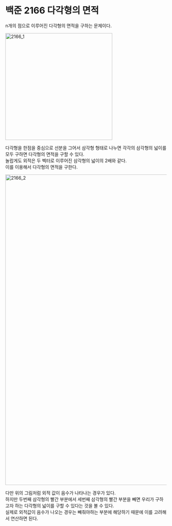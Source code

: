 # 백준 2166 다각형의 면적
n개의 점으로 이루어진 다각형의 면적을 구하는 문제이다.  

<img width="334" alt="2166_1" src="https://user-images.githubusercontent.com/78075226/122632789-fdefd500-d10f-11eb-9b44-9e3192e4d78d.png">

다각형을 한점을 중심으로 선분을 그어서 삼각형 형태로 나누면 각각의 삼각형의 넓이를 모두 구하면 다각형의 면적을 구할 수 있다.  
놀랍게도 외적은 두 벡터로 이루어진 삼각형의 넓이의 2배와 같다.  
이를 이용해서 다각형의 면적을 구한다.  

<img width="971" alt="2166_2" src="https://user-images.githubusercontent.com/78075226/122632793-ffb99880-d10f-11eb-8f66-3df3fba5cda7.png">

다만 위의 그림처럼 외적 값이 음수가 나타나는 경우가 있다.  
하지만 두번째 삼각형의 빨간 부분에서 세번째 삼각형의 빨간 부분을 빼면 우리가 구하고자 하는 다각형의 넓이를 구할 수 있다는 것을 볼 수 있다.  
실제로 외적값이 음수가 나오는 경우는 빼줘야하는 부분에 해당하기 때문에 이를 고려해서 연산하면 된다.  
